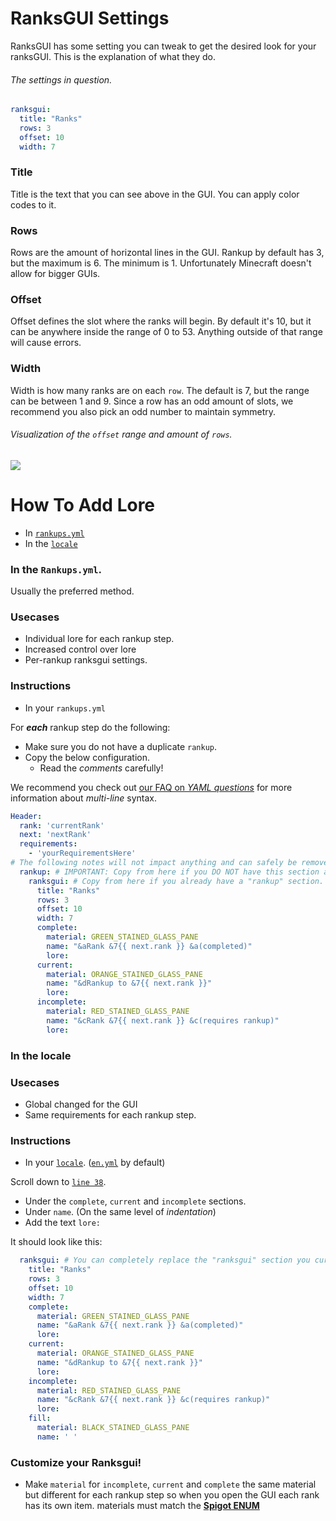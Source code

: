 # RanksGUI Settings
RanksGUI has some setting you can tweak to get the desired look for your ranksGUI. This is the explanation of what they do.

###### The settings in question.
```yaml
ranksgui:
  title: "Ranks"
  rows: 3
  offset: 10
  width: 7
```
### Title
Title is the text that you can see above in the GUI. You can apply color codes to it.

### Rows
Rows are the amount of horizontal lines in the GUI. Rankup by default has 3, but the maximum is 6. The minimum is 1. Unfortunately Minecraft doesn't allow for bigger GUIs.

### Offset
Offset defines the slot where the ranks will begin. By default it's 10, but it can be anywhere inside the range of 0 to 53. Anything outside of that range will cause errors.

### Width
Width is how many ranks are on each `row`. The default is 7, but the range can be between 1 and 9. Since a row has an odd amount of slots, we recommend you also pick an odd number to maintain symmetry.

###### Visualization of the `offset` range and amount of `rows`.
![](https://i.imgur.com/rlLlcrp.png)

# How To Add Lore
- In [`rankups.yml`](../Advanced-Configuration/RanksGUI.md#In-the-Rankupsyml)
- In the [`locale`](../Advanced-Configuration/RanksGUI.md#In-the-locale)

### In the `Rankups.yml`.
Usually the preferred method.

### Usecases
- Individual lore for each rankup step.
- Increased control over lore
- Per-rankup ranksgui settings.

### Instructions
- In your `rankups.yml`

For _**each**_ rankup step do the following:
- Make sure you do not have a duplicate `rankup`.
- Copy the below configuration.
  - Read the _comments_ carefully!

We recommend you check out [our FAQ on _YAML questions_](../FAQ.md#how-do-i-write-multi-line-messages) for more information about _multi-line_ syntax.

```yaml
Header:
  rank: 'currentRank'
  next: 'nextRank'
  requirements:
    - 'yourRequirementsHere'
# The following notes will not impact anything and can safely be removed.
  rankup: # IMPORTANT: Copy from here if you DO NOT have this section already.
    ranksgui: # Copy from here if you already have a "rankup" section.
      title: "Ranks"
      rows: 3
      offset: 10
      width: 7
      complete:
        material: GREEN_STAINED_GLASS_PANE
        name: "&aRank &7{{ next.rank }} &a(completed)"
        lore:
      current:
        material: ORANGE_STAINED_GLASS_PANE
        name: "&dRankup to &7{{ next.rank }}"
        lore:
      incomplete:
        material: RED_STAINED_GLASS_PANE
        name: "&cRank &7{{ next.rank }} &c(requires rankup)"
        lore:
```
### In the locale

### Usecases
- Global changed for the GUI
- Same requirements for each rankup step.

### Instructions
- In your [`locale`](https://github.com/okx-code/Rankup3/tree/master/src/main/resources/locale). ([`en.yml`](https://github.com/okx-code/Rankup3/blob/master/src/main/resources/locale/en.yml) by default)

Scroll down to [`line 38`](https://github.com/okx-code/Rankup3/blob/master/src/main/resources/locale/en.yml#L38-L54).
- Under the `complete`, `current` and `incomplete` sections.
- Under `name`. (On the same level of _indentation_)
- Add the text `lore:`

It should look like this:
```yml
  ranksgui: # You can completely replace the "ranksgui" section you currently have.
    title: "Ranks"
    rows: 3
    offset: 10
    width: 7
    complete:
      material: GREEN_STAINED_GLASS_PANE
      name: "&aRank &7{{ next.rank }} &a(completed)"
      lore:
    current:
      material: ORANGE_STAINED_GLASS_PANE
      name: "&dRankup to &7{{ next.rank }}"
      lore:
    incomplete:
      material: RED_STAINED_GLASS_PANE
      name: "&cRank &7{{ next.rank }} &c(requires rankup)"
      lore:
    fill:
      material: BLACK_STAINED_GLASS_PANE
      name: ' '
```

### Customize your Ranksgui!
- Make `material` for `incomplete`, `current` and `complete` the same material but different for each rankup step so when you open the GUI each rank has its own item. materials must match the **[Spigot ENUM](https://hub.spigotmc.org/javadocs/bukkit/org/bukkit/Material.html)**
